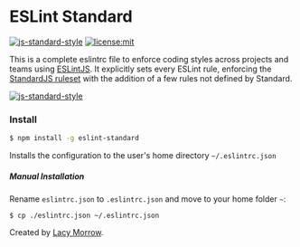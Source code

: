 # ESLint Standard 
[![js-standard-style](https://img.shields.io/badge/code%20style-standard-brightgreen.svg)](http://standardjs.com) [![license:mit](https://img.shields.io/badge/license-mit-blue.svg)](https://opensource.org/licenses/MIT)

This is a complete eslintrc file to enforce coding styles across projects and teams using [ESLintJS](http://eslint.org/). It explicitly sets every ESLint rule, enforcing the [StandardJS ruleset](./standard.md) with the addition of a few rules not defined by Standard.

[![js-standard-style](https://cdn.rawgit.com/standard/standard/master/badge.svg)](http://standardjs.com)


### Install

```bash
$ npm install -g eslint-standard
```

Installs the configuration to the user's home directory `~/.eslintrc.json`


##### Manual Installation

Rename `eslintrc.json` to `.eslintrc.json` and move to your home folder `~`:

`$ cp ./eslintrc.json ~/.eslintrc.json`

Created by [Lacy Morrow](https://github.com/lacymorrow).
